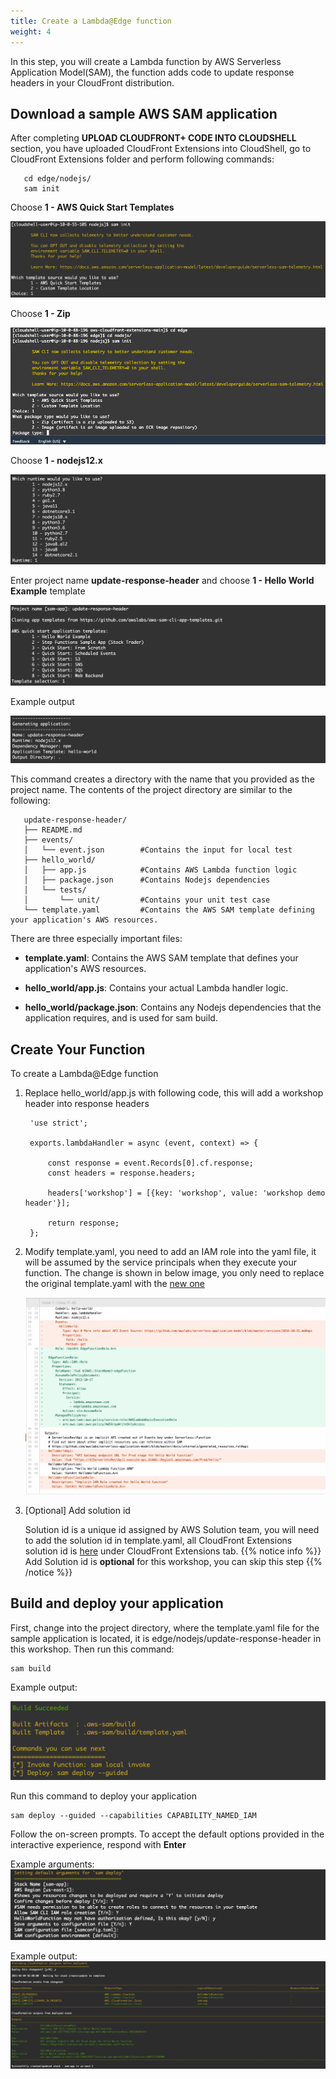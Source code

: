 ```yaml
---
title: Create a Lambda@Edge function 
weight: 4
---
```


In this step, you will create a Lambda function by AWS Serverless Application Model(SAM), the function adds code to update response headers in your CloudFront distribution.


## Download a sample AWS SAM application

After completing **UPLOAD CLOUDFRONT+ CODE INTO CLOUDSHELL** section, you have uploaded CloudFront Extensions into CloudShell, go to CloudFront Extensions folder and perform following commands:

       cd edge/nodejs/
       sam init

   Choose **1 - AWS Quick Start Templates**
   
   ![SAM init1](/images/sam-init1.png)

   Choose **1 - Zip**

   ![SAM init package](/images/sam-package-type.png)

   Choose **1 - nodejs12.x**
   
   ![SAM init2](/images/sam-init2.png) 

   Enter project name **update-response-header** and choose **1 - Hello World Example** template
   
   ![SAM init3](/images/sam-init3.png)  

   Example output

   ![SAM init output](/images/sam-init-output.png)

   This command creates a directory with the name that you provided as the project name. The contents of the project directory are similar to the following:

       update-response-header/
       ├── README.md
       ├── events/
       │   └── event.json        #Contains the input for local test
       ├── hello_world/
       │   ├── app.js            #Contains AWS Lambda function logic
       │   ├── package.json      #Contains Nodejs dependencies 
       │   └── tests/
       │       └── unit/         #Contains your unit test case
       └── template.yaml         #Contains the AWS SAM template defining your application's AWS resources.

   There are three especially important files:

   - **template.yaml**: Contains the AWS SAM template that defines your application's AWS resources.

   - **hello_world/app.js**: Contains your actual Lambda handler logic.

   - **hello_world/package.json**: Contains any Nodejs dependencies that the application requires, and is used for sam build.

## Create Your Function
To create a Lambda@Edge function

1. Replace hello_world/app.js with following code, this will add a workshop header into response headers

        'use strict';

        exports.lambdaHandler = async (event, context) => {

            const response = event.Records[0].cf.response;
            const headers = response.headers;
        
            headers['workshop'] = [{key: 'workshop', value: 'workshop demo header'}];
        
            return response;
        };

2. Modify template.yaml, you need to add an IAM role into the yaml file, it will be assumed by the service principals when they execute your function. The change is shown in below image, you only need to replace the original template.yaml with the [new one](https://github.com/awslabs/aws-cloudfront-extensions/tree/main/website/template/template.yaml)

   ![Yaml Changes](/images/yaml_changes.png)
    
3. [Optional] Add solution id

   Solution id is a unique id assigned by AWS Solution team, you will need to add the solution id in template.yaml, all CloudFront Extensions solution id is [here](https://quip-amazon.com/nXxXAl58SGQF/2021-Solution-Progress-Tracking-Board) under CloudFront Extensions tab.
   {{% notice info %}}
   Add Solution id is **optional** for this workshop, you can skip this step
   {{% /notice %}}


## Build and deploy your application

First, change into the project directory, where the template.yaml file for the sample application is located, it is edge/nodejs/update-response-header in this workshop. Then run this command:
        
    sam build

Example output:

![SAM Build Output](/images/sam-build-output.png)

Run this command to deploy your application

    sam deploy --guided --capabilities CAPABILITY_NAMED_IAM

Follow the on-screen prompts. To accept the default options provided in the interactive experience, respond with **Enter**

Example arguments:
![SAM Deploy Args](/images/sam-deploy-args.png)

Example output:
![SAM Deploy Output](/images/sam-deploy-output.png)

